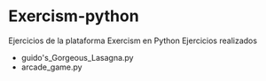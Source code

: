 # Exercism-python
Ejercicios de la plataforma Exercism en Python
Ejercicios realizados
* guido's_Gorgeous_Lasagna.py
* arcade_game.py